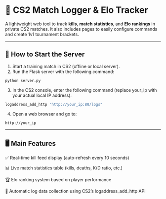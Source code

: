 # 🎯 CS2 Match Logger & Elo Tracker

A lightweight web tool to track **kills**, **match statistics**, and **Elo rankings** in private CS2 matches. It also includes pages to easily configure commands and create 1v1 tournament brackets.

---

## 🚀 How to Start the Server

1. Start a training match in CS2 (offline or local server).
2. Run the Flask server with the following command:

```bash
python server.py
```

3. In the CS2 console, enter the following command (replace your_ip with your actual local IP address):


```bash
logaddress_add_http "http://your_ip:80/logs"
```

4. Open a web browser and go to:


```bash
http://your_ip
```


---

## 🖥️ Main Features

✅ Real-time kill feed display (auto-refresh every 10 seconds)

📊 Live match statistics table (kills, deaths, K/D ratio, etc.)

🏆 Elo ranking system based on player performance

🔄 Automatic log data collection using CS2’s logaddress_add_http API
